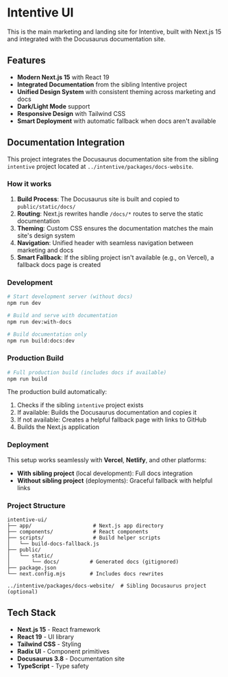 # Intentive UI

This is the main marketing and landing site for Intentive, built with Next.js 15 and integrated with the Docusaurus documentation site.

## Features

- **Modern Next.js 15** with React 19
- **Integrated Documentation** from the sibling Intentive project
- **Unified Design System** with consistent theming across marketing and docs
- **Dark/Light Mode** support
- **Responsive Design** with Tailwind CSS
- **Smart Deployment** with automatic fallback when docs aren't available

## Documentation Integration

This project integrates the Docusaurus documentation site from the sibling `intentive` project located at `../intentive/packages/docs-website`.

### How it works

1. **Build Process**: The Docusaurus site is built and copied to `public/static/docs/`
2. **Routing**: Next.js rewrites handle `/docs/*` routes to serve the static documentation
3. **Theming**: Custom CSS ensures the documentation matches the main site's design system
4. **Navigation**: Unified header with seamless navigation between marketing and docs
5. **Smart Fallback**: If the sibling project isn't available (e.g., on Vercel), a fallback docs page is created

### Development

```bash
# Start development server (without docs)
npm run dev

# Build and serve with documentation
npm run dev:with-docs

# Build documentation only
npm run build:docs:dev
```

### Production Build

```bash
# Full production build (includes docs if available)
npm run build
```

The production build automatically:
1. Checks if the sibling `intentive` project exists
2. If available: Builds the Docusaurus documentation and copies it
3. If not available: Creates a helpful fallback page with links to GitHub
4. Builds the Next.js application

### Deployment

This setup works seamlessly with **Vercel**, **Netlify**, and other platforms:

- **With sibling project** (local development): Full docs integration
- **Without sibling project** (deployments): Graceful fallback with helpful links

### Project Structure

```
intentive-ui/
├── app/                    # Next.js app directory
├── components/             # React components
├── scripts/                # Build helper scripts
│   └── build-docs-fallback.js
├── public/
│   └── static/
│       └── docs/          # Generated docs (gitignored)
├── package.json
└── next.config.mjs        # Includes docs rewrites

../intentive/packages/docs-website/  # Sibling Docusaurus project (optional)
```

## Tech Stack

- **Next.js 15** - React framework
- **React 19** - UI library
- **Tailwind CSS** - Styling
- **Radix UI** - Component primitives
- **Docusaurus 3.8** - Documentation site
- **TypeScript** - Type safety 